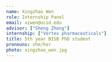 ```yaml
---
name: Xingzhao Wen
role: Internship Panel
email: xzwen@ucsd.edu
advisor: ["Sheng Zhong"]
internship: ["Vertex pharmaceuticals"]
title: 5th year BISB PhD student
pronouns: she/her
photo: xingzhao_wen.jpg
---
```

